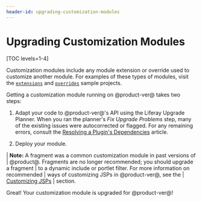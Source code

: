 ```yaml
---
header-id: upgrading-customization-modules
---
```


# Upgrading Customization Modules

[TOC levels=1-4]

Customization modules include any module extension or override used to
customize another module. For examples of these types of modules, visit the
[`extensions`](https://github.com/liferay/liferay-blade-samples/tree/7.1/liferay-workspace/extensions)
and
[`overrides`](https://github.com/liferay/liferay-blade-samples/tree/7.1/liferay-workspace/overrides)
sample projects.

Getting a customization module running on @product-ver@ takes two steps:

1.  Adapt your code to @product-ver@'s API using the Liferay Upgrade Planner. When
    you ran the planner's *Fix Upgrade Problems* step, many of the existing
    issues were autocorrected or flagged. For any remaining errors, consult the
    [Resolving a Plugin's Dependencies](/docs/7-1/tutorials/-/knowledge_base/t/resolving-a-plugins-dependencies)
    article.

2.  Deploy your module.

| **Note:** A fragment was a common customization module in past versions of
| @product@. Fragments are no longer recommended; you should upgrade a fragment
| to a dynamic include or portlet filter. For more information on recommended
| ways of customizing JSPs in @product-ver@, see the
| [Customizing JSPs](/docs/7-1/tutorials/-/knowledge_base/t/customizing-jsps)
| section.

Great! Your customization module is upgraded for @product-ver@!
